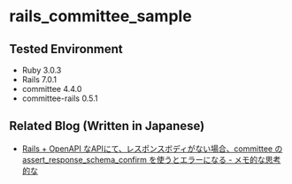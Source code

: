 # rails_committee_sample

## Tested Environment

- Ruby 3.0.3
- Rails 7.0.1
- committee 4.4.0
- committee-rails 0.5.1

## Related Blog (Written in Japanese)

- [Rails + OpenAPI なAPIにて、レスポンスボディがない場合、committee の assert_response_schema_confirm を使うとエラーになる - メモ的な思考的な](https://thinkami.hatenablog.com/entry/2022/01/16/234852)